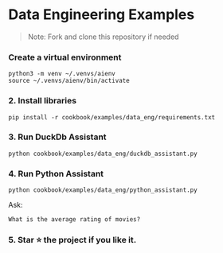 # Data Engineering Examples

> Note: Fork and clone this repository if needed

### Create a virtual environment

```shell
python3 -m venv ~/.venvs/aienv
source ~/.venvs/aienv/bin/activate
```

### 2. Install libraries

```shell
pip install -r cookbook/examples/data_eng/requirements.txt
```

### 3. Run DuckDb Assistant

```shell
python cookbook/examples/data_eng/duckdb_assistant.py
```

### 4. Run Python Assistant

```shell
python cookbook/examples/data_eng/python_assistant.py
```

Ask:

```text
What is the average rating of movies?
```

### 5. Star ⭐️ the project if you like it.
